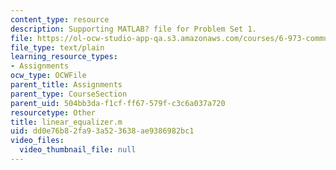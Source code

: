 ```yaml
---
content_type: resource
description: Supporting MATLAB? file for Problem Set 1.
file: https://ol-ocw-studio-app-qa.s3.amazonaws.com/courses/6-973-communication-system-design-spring-2006/dd0e76b82fa93a523638ae9386982bc1_linear_equalizer.m
file_type: text/plain
learning_resource_types:
- Assignments
ocw_type: OCWFile
parent_title: Assignments
parent_type: CourseSection
parent_uid: 504bb3da-f1cf-ff67-579f-c3c6a037a720
resourcetype: Other
title: linear_equalizer.m
uid: dd0e76b8-2fa9-3a52-3638-ae9386982bc1
video_files:
  video_thumbnail_file: null
---
```

